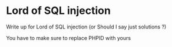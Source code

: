 # Lord of SQL injection

Write up for Lord of SQL injection (or Should I say just solutions ?)

You have to make sure to replace PHPID with yours


